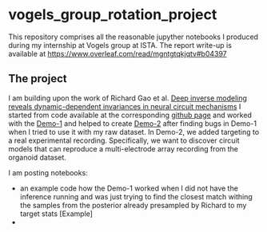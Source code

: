# vogels_group_rotation_project

This repository comprises all the reasonable jupyther notebooks I produced during my internship at Vogels group at ISTA. The report write-up is available at https://www.overleaf.com/read/mgntgtqkjqtv#b04397

## The project
I am building upon the work of Richard Gao et al. [Deep inverse modeling reveals dynamic-dependent invariances in neural circuit mechanisms](https://www.biorxiv.org/content/10.1101/2024.08.21.608969v1)
I started from code available at the corresponding [github page](https://github.com/mackelab/automind/tree/main) and worked with the [Demo-1](https://github.com/mackelab/automind/blob/main/notebooks/demo-1_automind_inference_workflow.ipynb) and helped to create [Demo-2](https://github.com/mackelab/automind/blob/main/notebooks/demo-2_automind_inference_from_spikes.ipynb) after finding bugs in Demo-1 when I tried to use it with my raw dataset. In Demo-2, we added targeting to a real experimental recording. Specifically, we want to discover circuit models that can reproduce a multi-electrode array recording from the organoid dataset. 

I am posting notebooks:
- an example code how the Demo-1 worked when I did not have the inference running and was just trying to find the closest match withing the samples from the posterior already presampled by Richard to my target stats [Example]
- 
